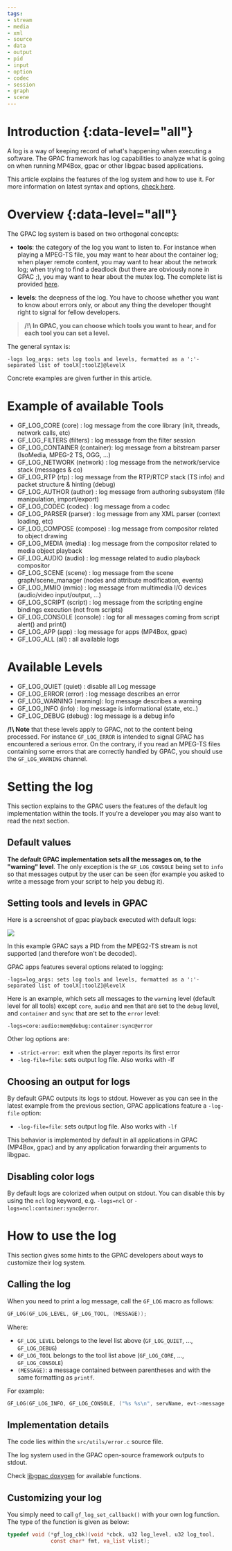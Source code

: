 ```yaml
---
tags:
- stream
- media
- xml
- source
- data
- output
- pid
- input
- option
- codec
- session
- graph
- scene
---
```


# Introduction {:data-level="all"}

A log is a way of keeping record of what's happening when executing a software. The GPAC framework has log capabilities to analyze what is going on when running MP4Box, gpac or other libgpac based applications.

This article explains the features of the log system and how to use it. For more information on latest syntax and options, [check here](core_logs).

# Overview {:data-level="all"}

The GPAC log system is based on two orthogonal concepts:

*   **tools**: the category of the log you want to listen to. For instance when playing a MPEG-TS file, you may want to hear about the container log; when player remote content, you may want to hear about the network log; when trying to find a deadlock (but there are obviously none in GPAC ;), you may want to hear about the mutex log. The complete list is provided [here](core_logs).

*   **levels**: the deepness of the log. You have to choose whether you want to know about errors only, or about any thing the developer thought right to signal for fellow developers.

> **/!\\ In GPAC, you can choose which tools you want to hear, and for each tool you can set a level.**

The general syntax is:

```
-logs log_args: sets log tools and levels, formatted as a ':'-separated list of toolX[:toolZ]@levelX
```

Concrete examples are given further in this article.

# Example of available Tools 
- GF_LOG_CORE      (core)     : log message from the core library (init, threads, network calls, etc)
- GF_LOG_FILTERS    (filters) : log message from the filter session
- GF_LOG_CONTAINER (container): log message from a bitstream parser (IsoMedia, MPEG-2 TS, OGG, ...)
- GF_LOG_NETWORK   (network)  : log message from the network/service stack (messages & co)
- GF_LOG_RTP       (rtp)      : log message from the RTP/RTCP stack (TS info) and packet structure & hinting (debug)
- GF_LOG_AUTHOR    (author)   : log message from authoring subsystem (file manipulation, import/export)
- GF_LOG_CODEC     (codec)    : log message from a codec
- GF_LOG_PARSER    (parser)   : log message from any XML parser (context loading, etc)
- GF_LOG_COMPOSE   (compose)  : log message from compositor related to object drawing
- GF_LOG_MEDIA     (media)    : log message from the compositor related to media object playback
- GF_LOG_AUDIO     (audio)    : log message related to audio playback compositor
- GF_LOG_SCENE     (scene)    : log message from the scene graph/scene_manager (nodes and attribute modification, events)
- GF_LOG_MMIO      (mmio)     : log message from multimedia I/O devices (audio/video input/output, ...)
- GF_LOG_SCRIPT    (script)   : log message from the scripting engine bindings execution (not from scripts)
- GF_LOG_CONSOLE   (console)  : log for all messages coming from script alert() and print()
- GF_LOG_APP       (app)      : log message for apps (MP4Box, gpac)
- GF_LOG_ALL       (all)      : all available logs


# Available Levels 

- GF_LOG_QUIET   (quiet)  : disable all Log message
- GF_LOG_ERROR   (error)  : log message describes an error
- GF_LOG_WARNING (warning): log message describes a warning
- GF_LOG_INFO    (info)   : log message is informational (state, etc..)
- GF_LOG_DEBUG   (debug)  : log message is a debug info


**/!\\ Note** that these levels apply to GPAC, not to the content being processed. For instance `GF_LOG_ERROR` is intended to signal GPAC has encountered a serious error. On the contrary, if you read an MPEG-TS files containing some errors that are correctly handled by GPAC, you should use the `GF_LOG_WARNING` channel.

# Setting the log

This section explains to the GPAC users the features of the default log implementation within the tools. If you're a developer you may also want to read the next section.

## Default values

**The default GPAC implementation sets all the messages on, to the "warning" level**. The only exception is the `GF_LOG_CONSOLE` being set to `info` so that messages output by the user can be seen (for example you asked to write a message from your script to help you debug it).

## Setting tools and levels in GPAC

Here is a screenshot of gpac playback executed with default logs:

![](https://gpac.io/files/2011/08/capture_log1.png)

In this example GPAC says a PID from the MPEG2-TS stream is not supported (and therefore won't be decoded).

GPAC apps features several options related to logging:

```
-logs=log_args: sets log tools and levels, formatted as a ':'-separated list of toolX[:toolZ]@levelX
```

Here is an example, which sets all messages to the `warning` level (default level for all tools) except `core`, `audio` and `mem` that are set to the `debug` level, and `container` and `sync` that are set to the `error` level:

```
-logs=core:audio:mem@debug:container:sync@error
```

Other log options are:

* `-strict-error`:  exit when the player reports its first error
* `-log-file=file`: sets output log file. Also works with -lf


## Choosing an output for logs

By default GPAC outputs its logs to stdout. However as you can see in the latest example from the previous section, GPAC applications feature a `-log-file` option:


* `-log-file=file`: sets output log file. Also works with `-lf`

This behavior is implemented by default in all applications in GPAC (MP4Box, gpac) and by any application forwarding their arguments to libgpac.

## Disabling color logs
By default logs are colorized when output on stdout. You can disable this by using the `ncl` log keyword, e.g. `-logs=ncl` or `-logs=ncl:container:sync@error`.

# How to use the log

This section gives some hints to the GPAC developers about ways to customize their log system.

## Calling the log

When you need to print a log message, call the `GF_LOG` macro as follows:

```c
GF_LOG(GF_LOG_LEVEL, GF_LOG_TOOL, (MESSAGE));
```

Where:

*   `GF_LOG_LEVEL` belongs to the level list above (`GF_LOG_QUIET`, ..., `GF_LOG_DEBUG`)
*   `GF_LOG_TOOL` belongs to the tool list above (`GF_LOG_CORE`, ..., `GF_LOG_CONSOLE`)
*   `(MESSAGE)`: a message contained between parentheses and with the same formatting as `printf`.

For example:

```c
GF_LOG(GF_LOG_INFO, GF_LOG_CONSOLE, ("%s %s\n", servName, evt->message.message));
```

## Implementation details

The code lies within the `src/utils/error.c` source file.

The log system used in the GPAC open-source framework outputs to stdout.

Check [libgpac doxygen](https://doxygen.gpac.io/group__log__grp.html) for available functions.

## Customizing your log

You simply need to call `gf_log_set_callback()` with your own log function. The type of the function is given as below:

```c
typedef void (*gf_log_cbk)(void *cbck, u32 log_level, u32 log_tool,
              const char* fmt, va_list vlist);
```

 

 
